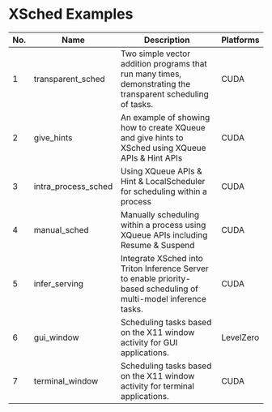 # XSched Examples

| No. | Name                | Description                                                                                                       | Platforms |
| --- | ------------------- | ----------------------------------------------------------------------------------------------------------------- | --------- |
| 1   | transparent_sched   | Two simple vector addition programs that run many times, demonstrating the transparent scheduling of tasks.       | CUDA      |
| 2   | give_hints          | An example of showing how to create XQueue and give hints to XSched using XQueue APIs & Hint APIs                 | CUDA      |
| 3   | intra_process_sched | Using XQueue APIs & Hint & LocalScheduler for scheduling within a process                                         | CUDA      |
| 4   | manual_sched        | Manually scheduling within a process using XQueue APIs including Resume & Suspend                                 | CUDA      |
| 5   | infer_serving       | Integrate XSched into Triton Inference Server to enable priority-based scheduling of multi-model inference tasks. | CUDA      |
| 6   | gui_window          | Scheduling tasks based on the X11 window activity for GUI applications.                                           | LevelZero  |
| 7   | terminal_window     | Scheduling tasks based on the X11 window activity for terminal applications.                                      | CUDA      |
